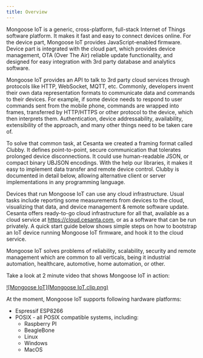```yaml
---
title: Overview
---
```


Mongoose IoT is a generic, cross-platform, full-stack
Internet of Things software platform. It makes it fast and easy to connect
devices online. For the device part, Mongoose IoT provides JavaScript-enabled
firmware. Device part is integrated with the cloud part, which provides
device management, OTA (Over The Air) reliable update functionality, and
designed for easy integration with 3rd party database and analytics software.

Mongoose IoT provides an API to talk to 3rd party cloud services through
protocols like HTTP, WebSocket, MQTT, etc. Commonly, developers invent
their own data representation formats to communicate data and commands
to their devices. For example, if some device needs to respond to user commands
sent from the mobile phone, commands are wrapped into frames, transferred
by HTTP/HTTPS or other protocol to the device, which then interprets them.
Authentication, device addressability, availability, extensibility of the
approach, and many other things need to be taken care of.

To solve that common task, at Cesanta we created a framing format called Clubby.
It defines point-to-point, secure communication that tolerates prolonged
device disconnections. It could use human-readable JSON, or compact binary
UBJSON encodings. With the help our libraries, it makes it easy to implement
data transfer and remote device control. Clubby is documented in detail
below, allowing alternative client or server implementations in any
programming language.

Devices that run Mongoose IoT can use any cloud infrastructure. Usual tasks include
reporting some measurements from devices to the cloud, visualizing that data,
and device management & remote software update. Cesanta offers ready-to-go
cloud infrastructure for all that, available as a cloud service
at https://cloud.cesanta.com, or as a software that can be run privately.
A quick start guide below shows simple steps on how to bootstrap an IoT
device running Mongoose IoT firmware, and hook it to the cloud service.

Mongoose IoT solves problems of reliability, scalability, security
and remote management which are common to all verticals, being it industrial
automation, healthcare, automotive, home automation, or other.

Take a look at 2 minute video that shows Mongoose IoT in action:

[ ![Mongoose IoT](Mongoose IoT.clip.png) ](https://www.youtube.com/watch?v=6DYfGsqQzCg)

At the moment, Mongoose IoT supports following hardware platforms:

- Espressif ESP8266
- POSIX - all POSIX compatible systems, including:
  * Raspberry PI
  * BeagleBone
  * Linux
  * Windows
  * MacOS
